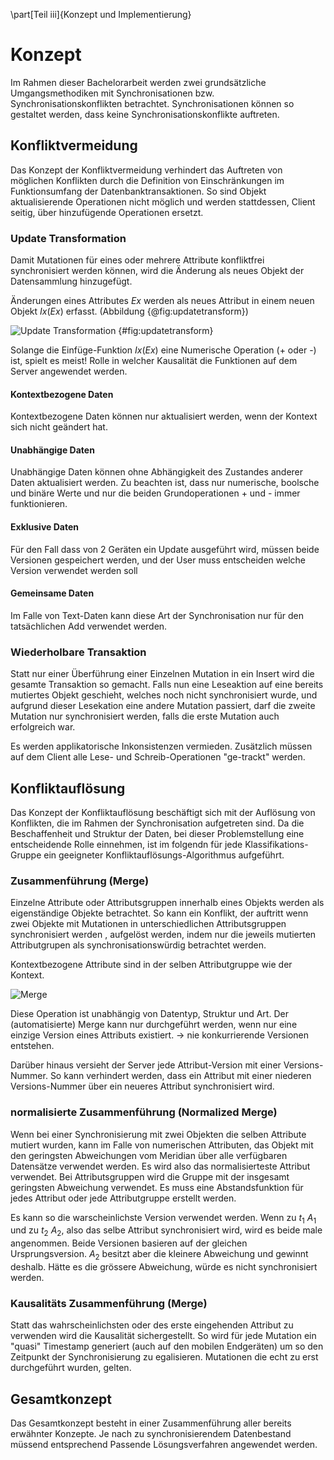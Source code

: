 
\part[Teil iii]{Konzept und Implementierung}

# Konzept

<!-- redo -->
Im Rahmen dieser Bachelorarbeit werden zwei grundsätzliche Umgangsmethodiken mit Synchronisationen bzw. Synchronisationskonflikten betrachtet.
Synchronisationen können so gestaltet werden, dass keine Synchronisationskonflikte auftreten.
<!-- 
Verhinderung: beschneidung Funktionsumfang

Auflösung: möglicher Datenverlust
-->


## Konfliktvermeidung
Das Konzept der Konfliktvermeidung verhindert das Auftreten von möglichen Konflikten durch die Definition von Einschränkungen im Funktionsumfang der Datenbanktransaktionen. So sind Objekt aktualisierende Operationen nicht möglich und werden stattdessen, Client seitig, über hinzufügende Operationen ersetzt.

### Update Transformation
<!-- Überfürung von Update in Insert -->
Damit Mutationen für eines oder mehrere Attribute konfliktfrei synchronisiert werden können, wird die Änderung als neues Objekt der Datensammlung hinzugefügt.

Änderungen eines Attributes $Ex$ werden als neues Attribut in einem neuen Objekt $Ix(Ex)$ erfasst. (Abbildung {@fig:updatetransform})

![Update Transformation](img/update-transformation.jpg)  {#fig:updatetransform}

Solange die Einfüge-Funktion $Ix(Ex)$ eine Numerische Operation (+ oder -) ist, spielt es meist! Rolle in welcher Kausalität die Funktionen auf dem Server angewendet werden.

#### Kontextbezogene Daten
Kontextbezogene Daten können nur aktualisiert werden, wenn der Kontext sich nicht geändert hat.

#### Unabhängige Daten
Unabhängige Daten können ohne Abhängigkeit des Zustandes anderer Daten aktualisiert werden.
Zu beachten ist, dass nur numerische, boolsche und binäre Werte und nur die beiden Grundoperationen + und - immer funktionieren.

#### Exklusive Daten
Für den Fall dass von 2 Geräten ein Update ausgeführt wird, müssen beide Versionen gespeichert werden, und der User muss entscheiden welche Version verwendet werden soll

#### Gemeinsame Daten
Im Falle von Text-Daten kann diese Art der Synchronisation nur für den tatsächlichen Add verwendet werden. 


### Wiederholbare Transaktion
<!--  -->
Statt nur einer Überführung einer Einzelnen Mutation in ein Insert wird die gesamte Transaktion so gemacht.
Falls nun eine Leseaktion auf eine bereits mutiertes Objekt geschieht, welches noch nicht synchronisiert wurde, und aufgrund dieser Lesekation eine andere Mutation passiert, darf die zweite Mutation nur synchronisiert werden, falls die erste Mutation auch erfolgreich war.

Es werden applikatorische Inkonsistenzen vermieden. Zusätzlich müssen auf dem Client alle Lese- und Schreib-Operationen "ge-trackt" werden.


## Konfliktauflösung
Das Konzept der Konfliktauflösung beschäftigt sich mit der Auflösung von Konflikten, die im Rahmen der Synchronisation aufgetreten sind. 
Da die Beschaffenheit und Struktur der Daten, bei dieser Problemstellung eine entscheidende Rolle einnehmen, ist im folgendn für jede Klassifikations-Gruppe ein geeigneter Konfliktauflösungs-Algorithmus aufgeführt.


### Zusammenführung (Merge)
<!-- Manueller Merge -->
Einzelne Attribute oder Attributsgruppen innerhalb eines Objekts werden als eigenständige Objekte betrachtet. So kann ein Konflikt, der auftritt wenn zwei Objekte mit Mutationen in unterschiedlichen Attributsgruppen synchronisiert werden , aufgelöst werden, indem nur die jeweils mutierten Attributgrupen als synchronisationswürdig betrachtet werden.

Kontextbezogene Attribute sind in der selben Attributgruppe wie der Kontext.

<!-- ~~~~~ {.dot .scale=100% .title=Zusammenführung .label=fig:merge}
digraph g {
    node [shape = record,height=.1];
    node0 [label = "<f0> A1|<f1> A2|<f2> A3"];
    node1 [label = "<f0> A1|<f1> A2|<f2> A3"];
    node2 [label = "<f0> A1|<f1> A2|<f2> A3"];
    "node0":f0 -> "node2":f0;
    "node0":f1 -> "node2":f1;
    "node1":f2 -> "node2":f2;
}
~~~~~ -->

![Merge](./img/merge.jpg)

Diese Operation ist unabhängig von Datentyp, Struktur und Art.
Der (automatisierte) Merge kann nur durchgeführt werden, wenn nur eine einzige Version eines Attributs existiert. -> nie konkurrierende Versionen entstehen.

Darüber hinaus versieht der Server jede Attribut-Version mit einer Versions-Nummer. So kann verhindert werden, dass ein Attribut mit einer niederen Versions-Nummer über ein neueres Attribut synchronisiert wird.

### normalisierte Zusammenführung (Normalized Merge)
<!-- Maschineller Merge (wahrscheinlichste Lösung) -->
Wenn bei einer Synchronisierung mit zwei Objekten die selben Attribute mutiert wurden, kann im Falle von numerischen Attributen, das Objekt mit den geringsten Abweichungen vom Meridian über alle verfügbaren Datensätze verwendet werden. Es wird also das normalisierteste Attribut verwendet.
Bei Attributsgruppen wird die Gruppe mit der insgesamt geringsten Abweichung verwendet.
Es muss eine Abstandsfunktion für jedes Attribut oder jede Attributgruppe erstellt werden.

Es kann so die warscheinlichste Version verwendet werden. Wenn zu $t_1$ $A_1$ und zu $t_2$ $A_2$, also das selbe Attribut synchronisiert wird, wird es beide male angenommen. Beide Versionen basieren auf der gleichen Ursprungsversion. $A_2$ besitzt aber die kleinere Abweichung und gewinnt deshalb. 
Hätte es die grössere Abweichung, würde es nicht synchronisiert werden.

### Kausalitäts Zusammenführung (Merge)
<!-- Vector-Timestamp & neueste Version gewinnt-->
Statt das wahrscheinlichsten oder des erste eingehenden Attribut zu verwenden wird die Kausalität sichergestellt. So wird für jede Mutation ein "quasi" Timestamp generiert (auch auf den mobilen Endgeräten) um so den Zeitpunkt der Synchronisierung zu egalisieren. Mutationen die echt zu erst durchgeführt wurden, gelten.


## Gesamtkonzept

Das Gesamtkonzept besteht in einer Zusammenführung aller bereits erwähnter Konzepte. Je nach zu synchronisierendem Datenbestand müssend entsprechend Passende Lösungsverfahren angewendet werden.


